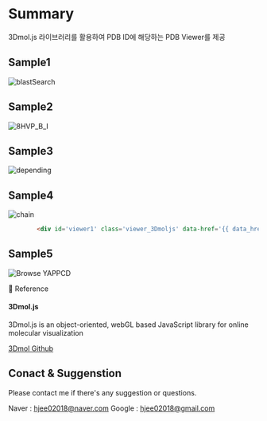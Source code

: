 # Summary
3Dmol.js 라이브러리를 활용하여 PDB ID에 해당하는 PDB Viewer를 제공

## Sample1
![blastSearch](https://github.com/hjee02018/3Dmol.js/assets/78251977/b1686f9f-d55e-4b10-8dcb-38860025e860)

## Sample2											 
![8HVP_B_I](https://github.com/hjee02018/3Dmol.js/assets/78251977/91a4930e-2595-45d5-866a-272e6b42af7e)

## Sample3
![depending](https://github.com/hjee02018/3Dmol.js/assets/78251977/7890f12b-f8b7-4658-acfd-8b41e31b11c1)

## Sample4
![chain](https://github.com/hjee02018/3Dmol.js/assets/78251977/8ab68413-9c1e-49a2-9e04-6cb6ee5139ef)
```html
        <div id='viewer1' class='viewer_3Dmoljs' data-href='{{ data_href }}' data-backgroundcolor='0xffffff' data-select1='chain:{{prot_ch}}' data-select2='chain:{{pep_ch}}'  data-surface='opacity:.7;color:white' data-style1='{"cartoon":{"color":"spectrum"}}' data-style2='stick' >

```
## Sample5
![Browse YAPPCD](https://github.com/hjee02018/3Dmol.js/assets/78251977/db649eb9-0cb5-4b99-927e-0265e1976923)


👀 Reference
#### 3Dmol.js
3Dmol.js is an object-oriented, webGL based JavaScript library for online molecular visualization


[3Dmol Github](https://github.com/3dmol/3Dmol.js)

## Conact & Suggenstion
Please contact me if there's any suggestion or questions.


Naver : hjee02018@naver.com
Google : hjee02018@gmail.com
